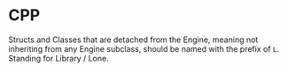 # CPP

Structs and Classes that are detached from the Engine, meaning not inheriting from any Engine subclass, should be named with the prefix of `L`. Standing for Library / Lone.
